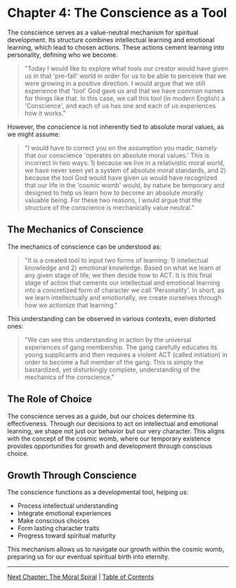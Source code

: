 # Chapter 4: The Conscience as a Tool

The conscience serves as a value-neutral mechanism for spiritual development. Its structure combines intellectual learning and emotional learning, which lead to chosen actions. These actions cement learning into personality, defining who we become.

> "Today I would like to explore what tools our creator would have given us in that 'pre-fall' world in order for us to be able to perceive that we were growing in a positive direction. I would argue that we still experience that 'tool' God gave us and that we have common names for things like that. In this case, we call this tool (in modern English) a 'Conscience', and each of us has one and each of us experiences how it works."

However, the conscience is not inherently tied to absolute moral values, as we might assume:

> "I would have to correct you on the assumption you made; namely that our conscience 'operates on absolute moral values.' This is incorrect in two ways: 1) because we live in a relativistic moral world, we have never seen yet a system of absolute moral standards, and 2) because the tool God would have given us would have recognized that our life in the 'cosmic womb' would, by nature be temporary and designed to help us learn how to become an absolute morally valuable being. For these two reasons, I would argue that the structure of the conscience is mechanically value neutral."

## The Mechanics of Conscience

The mechanics of conscience can be understood as:

> "It is a created tool to input two forms of learning: 1) intellectual knowledge and 2) emotional knowledge. Based on what we learn at any given stage of life, we then decide how to ACT. It is this final stage of action that cements our intellectual and emotional learning into a concretized form of character we call 'Personality'. In short, as we learn intellectually and emotionally, we create ourselves through how we actionize that learning."

This understanding can be observed in various contexts, even distorted ones:

> "We can see this understanding in action by the universal experiences of gang membership. The gang carefully educates its young supplicants and then requires a violent ACT (called initiation) in order to become a full member of the gang. This is simply the bastardized, yet disturbingly complete, understanding of the mechanics of the conscience."

## The Role of Choice

The conscience serves as a guide, but our choices determine its effectiveness. Through our decisions to act on intellectual and emotional learning, we shape not just our behavior but our very character. This aligns with the concept of the cosmic womb, where our temporary existence provides opportunities for growth and development through conscious choice.

## Growth Through Conscience

The conscience functions as a developmental tool, helping us:
- Process intellectual understanding
- Integrate emotional experiences
- Make conscious choices
- Form lasting character traits
- Progress toward spiritual maturity

This mechanism allows us to navigate our growth within the cosmic womb, preparing us for our eventual spiritual birth into eternity.

---
[Next Chapter: The Moral Spiral](chapter5.md) | [Table of Contents](../table_of_contents.md) 